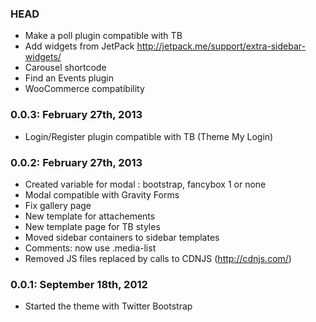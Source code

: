 ### HEAD
* Make a poll plugin compatible with TB
* Add widgets from JetPack http://jetpack.me/support/extra-sidebar-widgets/
* Carousel shortcode
* Find an Events plugin
* WooCommerce compatibility

### 0.0.3: February 27th, 2013
* Login/Register plugin compatible with TB (Theme My Login)

### 0.0.2: February 27th, 2013
* Created variable for modal  : bootstrap, fancybox 1 or none
* Modal compatible with Gravity Forms
* Fix gallery page
* New template for attachements
* New template page for TB styles
* Moved sidebar containers to sidebar templates
* Comments: now use .media-list
* Removed JS files replaced by calls to CDNJS (http://cdnjs.com/)

### 0.0.1: September 18th, 2012
* Started the theme with Twitter Bootstrap